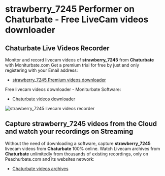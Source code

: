 # strawberry_7245 Performer on Chaturbate - Free LiveCam videos downloader

## Chaturbate Live Videos Recorder

Monitor and record livecam videos of **strawberry_7245** from **Chaturbate** with Moniturbate.com
Get a premium trial for free by just and only registering with your Email address:
* [strawberry_7245 Premium videos downloader](https://moniturbate.com/request-demo-licence-key.html)

Free livecam videos downloader - Moniturbate Software:
* [Chaturbate videos downloader](https://moniturbate.com/moniturbate-download-software.html)

![strawberry_7245 livecam videos recorder](https://peachurnet.com/templates/moniturbate-software.png)


## Capture strawberry_7245 videos from the Cloud and watch your recordings on Streaming

Without the need of downloading a software, capture **strawberry_7245** livecam videos from **Chaturbate** 100% online.
Watch Livecam archives from **Chaturbate** unlimitedly from thousands of existing recordings, only on Peachurbate.com and its websites network:
* [Chaturbate videos archives](https://peachurnet.com/)